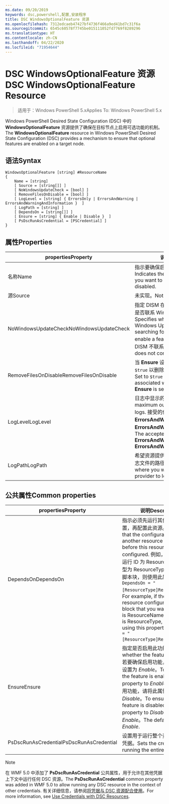 ```yaml
---
ms.date: 09/20/2019
keywords: dsc,powershell,配置,安装程序
title: DSC WindowsOptionalFeature 资源
ms.openlocfilehash: 7312edcaeb47427bf4736f466a9ed41bd7c31f6a
ms.sourcegitcommit: 6545c60578f7745be015111052fd7769f8289296
ms.translationtype: HT
ms.contentlocale: zh-CN
ms.lasthandoff: 04/22/2020
ms.locfileid: "71954644"
---
```

# <a name="dsc-windowsoptionalfeature-resource"></a><span data-ttu-id="52d8f-103">DSC WindowsOptionalFeature 资源</span><span class="sxs-lookup"><span data-stu-id="52d8f-103">DSC WindowsOptionalFeature Resource</span></span>

> <span data-ttu-id="52d8f-104">适用于：Windows PowerShell 5.x</span><span class="sxs-lookup"><span data-stu-id="52d8f-104">Applies To: Windows PowerShell 5.x</span></span>

<span data-ttu-id="52d8f-105">Windows PowerShell Desired State Configuration (DSC) 中的 **WindowsOptionalFeature** 资源提供了确保在目标节点上启用可选功能的机制。</span><span class="sxs-lookup"><span data-stu-id="52d8f-105">The **WindowsOptionalFeature** resource in Windows PowerShell Desired State Configuration (DSC) provides a mechanism to ensure that optional features are enabled on a target node.</span></span>

## <a name="syntax"></a><span data-ttu-id="52d8f-106">语法</span><span class="sxs-lookup"><span data-stu-id="52d8f-106">Syntax</span></span>

```Syntax
WindowsOptionalFeature [string] #ResourceName
{
    Name = [string]
    [ Source = [string[]] ]
    [ NoWindowsUpdateCheck = [bool] ]
    [ RemoveFilesOnDisable = [bool] ]
    [ LogLevel = [string] { ErrorsOnly | ErrorsAndWarning | ErrorsAndWarningAndInformation }  ]
    [ LogPath = [string] ]
    [ DependsOn = [string[]] ]
    [ Ensure = [string] { Enable | Disable }  ]
    [ PsDscRunAsCredential = [PSCredential] ]
}
```

## <a name="properties"></a><span data-ttu-id="52d8f-107">属性</span><span class="sxs-lookup"><span data-stu-id="52d8f-107">Properties</span></span>

|<span data-ttu-id="52d8f-108">properties</span><span class="sxs-lookup"><span data-stu-id="52d8f-108">Property</span></span> |<span data-ttu-id="52d8f-109">说明</span><span class="sxs-lookup"><span data-stu-id="52d8f-109">Description</span></span> |
|---|---|
|<span data-ttu-id="52d8f-110">名称</span><span class="sxs-lookup"><span data-stu-id="52d8f-110">Name</span></span> |<span data-ttu-id="52d8f-111">指示要确保启用或禁用的功能的名称。</span><span class="sxs-lookup"><span data-stu-id="52d8f-111">Indicates the name of the feature that you want to ensure is enabled or disabled.</span></span> |
|<span data-ttu-id="52d8f-112">源</span><span class="sxs-lookup"><span data-stu-id="52d8f-112">Source</span></span> |<span data-ttu-id="52d8f-113">未实现。</span><span class="sxs-lookup"><span data-stu-id="52d8f-113">Not implemented.</span></span> |
|<span data-ttu-id="52d8f-114">NoWindowsUpdateCheck</span><span class="sxs-lookup"><span data-stu-id="52d8f-114">NoWindowsUpdateCheck</span></span> |<span data-ttu-id="52d8f-115">指定 DISM 在搜索源文件以启用功能时是否联系 Windows 更新 (WU)。</span><span class="sxs-lookup"><span data-stu-id="52d8f-115">Specifies whether DISM contacts Windows Update (WU) when searching for the source files to enable a feature.</span></span> <span data-ttu-id="52d8f-116">如果为 `$true`，则 DISM 不联系 WU。</span><span class="sxs-lookup"><span data-stu-id="52d8f-116">If `$true`, DISM does not contact WU.</span></span> |
|<span data-ttu-id="52d8f-117">RemoveFilesOnDisable</span><span class="sxs-lookup"><span data-stu-id="52d8f-117">RemoveFilesOnDisable</span></span> |<span data-ttu-id="52d8f-118">当 **Ensure** 设置为 **Absent** 时，设置为 `$true` 以删除与功能关联的所有文件。</span><span class="sxs-lookup"><span data-stu-id="52d8f-118">Set to `$true` to remove all files associated with the feature when **Ensure** is set to **Absent**.</span></span> |
|<span data-ttu-id="52d8f-119">LogLevel</span><span class="sxs-lookup"><span data-stu-id="52d8f-119">LogLevel</span></span> |<span data-ttu-id="52d8f-120">日志中显示的最大输出级别。</span><span class="sxs-lookup"><span data-stu-id="52d8f-120">The maximum output level shown in the logs.</span></span> <span data-ttu-id="52d8f-121">接受的值包括：**ErrorsOnly**、**ErrorsAndWarning** 和 **ErrorsAndWarningAndInformation**。</span><span class="sxs-lookup"><span data-stu-id="52d8f-121">The accepted values are: **ErrorsOnly**, **ErrorsAndWarning**, and **ErrorsAndWarningAndInformation**.</span></span> |
|<span data-ttu-id="52d8f-122">LogPath</span><span class="sxs-lookup"><span data-stu-id="52d8f-122">LogPath</span></span> |<span data-ttu-id="52d8f-123">希望资源提供程序在其中记录操作的日志文件的路径。</span><span class="sxs-lookup"><span data-stu-id="52d8f-123">The path to a log file where you want the resource provider to log the operation.</span></span> |

## <a name="common-properties"></a><span data-ttu-id="52d8f-124">公共属性</span><span class="sxs-lookup"><span data-stu-id="52d8f-124">Common properties</span></span>

|<span data-ttu-id="52d8f-125">properties</span><span class="sxs-lookup"><span data-stu-id="52d8f-125">Property</span></span> |<span data-ttu-id="52d8f-126">说明</span><span class="sxs-lookup"><span data-stu-id="52d8f-126">Description</span></span> |
|---|---|
|<span data-ttu-id="52d8f-127">DependsOn</span><span class="sxs-lookup"><span data-stu-id="52d8f-127">DependsOn</span></span> |<span data-ttu-id="52d8f-128">指示必须先运行其他资源的配置，再配置此资源。</span><span class="sxs-lookup"><span data-stu-id="52d8f-128">Indicates that the configuration of another resource must run before this resource is configured.</span></span> <span data-ttu-id="52d8f-129">例如，如果想要首先运行 ID 为 ResourceName、类型为 ResourceType 的资源配置脚本块，则使用此属性的语法为 `DependsOn = "[ResourceType]ResourceName"`。</span><span class="sxs-lookup"><span data-stu-id="52d8f-129">For example, if the ID of the resource configuration script block that you want to run first is ResourceName and its type is ResourceType, the syntax for using this property is `DependsOn = "[ResourceType]ResourceName"`.</span></span> |
|<span data-ttu-id="52d8f-130">Ensure</span><span class="sxs-lookup"><span data-stu-id="52d8f-130">Ensure</span></span> |<span data-ttu-id="52d8f-131">指定是否启用此功能。</span><span class="sxs-lookup"><span data-stu-id="52d8f-131">Specifies whether the feature is enabled.</span></span> <span data-ttu-id="52d8f-132">若要确保启用功能，请将此属性设置为 _Enable_。</span><span class="sxs-lookup"><span data-stu-id="52d8f-132">To ensure that the feature is enabled, set this property to _Enable_.</span></span> <span data-ttu-id="52d8f-133">若要确保禁用功能，请将此属性设置为 _Disable_。</span><span class="sxs-lookup"><span data-stu-id="52d8f-133">To ensure that the feature is disabled, set the property to _Disable_.</span></span> <span data-ttu-id="52d8f-134">默认值为 _Enable_。</span><span class="sxs-lookup"><span data-stu-id="52d8f-134">The default value is _Enable_.</span></span> |
|<span data-ttu-id="52d8f-135">PsDscRunAsCredential</span><span class="sxs-lookup"><span data-stu-id="52d8f-135">PsDscRunAsCredential</span></span> |<span data-ttu-id="52d8f-136">设置用于运行整个资源的身份的凭据。</span><span class="sxs-lookup"><span data-stu-id="52d8f-136">Sets the credential for running the entire resource as.</span></span> |

> [!NOTE]
> <span data-ttu-id="52d8f-137">在 WMF 5.0 中添加了 **PsDscRunAsCredential** 公共属性，用于允许在其他凭据上下文中运行任何 DSC 资源。</span><span class="sxs-lookup"><span data-stu-id="52d8f-137">The **PsDscRunAsCredential** common property was added in WMF 5.0 to allow running any DSC resource in the context of other credentials.</span></span> <span data-ttu-id="52d8f-138">有关详细信息，请参阅[将凭据与 DSC 资源配合使用](../../../configurations/runasuser.md)。</span><span class="sxs-lookup"><span data-stu-id="52d8f-138">For more information, see [Use Credentials with DSC Resources](../../../configurations/runasuser.md).</span></span>